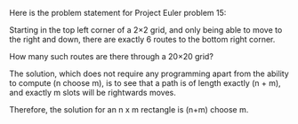 Here is the problem statement for Project Euler problem 15:

Starting in the top left corner of a 2×2 grid, and only being able to move to the right and down, there are exactly 6 routes to the bottom right corner.

How many such routes are there through a 20×20 grid?


The solution, which does not require any programming apart from the ability to compute (n choose m), is to see that a path is of length exactly (n + m), and exactly m slots will be rightwards moves.

Therefore, the solution for an n x m rectangle is (n+m) choose m.
